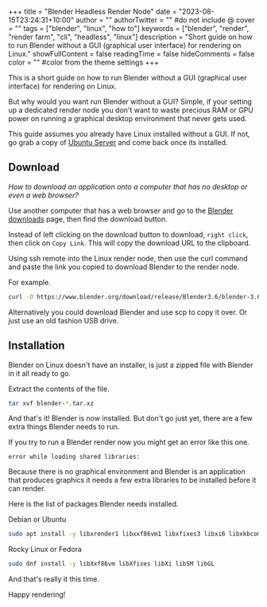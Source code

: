 +++
title = "Blender Headless Render Node"
date = "2023-08-15T23:24:31+10:00"
author = ""
authorTwitter = "" #do not include @
cover = ""
tags = ["blender", "linux", "how to"]
keywords = ["blender", "render", "render farm", "cli", "headless", "linux"]
description = "Short guide on how to run Blender without a GUI (graphical user interface) for rendering on Linux."
showFullContent = false
readingTime = false
hideComments = false
color = "" #color from the theme settings
+++

This is a short guide on how to run Blender without a GUI (graphical user interface) for rendering on Linux.

But why would you want run Blender without a GUI? Simple, if your setting up a dedicated render node you don't want to waste precious RAM or GPU power on running a graphical desktop environment that never gets used.

This guide assumes you already have Linux installed without a GUI. If not, go grab a copy of [Ubuntu Server](https://ubuntu.com/download/server) and come back once its installed.


## Download

*How to download an application onto a computer that has no desktop or even a web browser?*

Use another computer that has a web browser and go to the [Blender downloads](https://www.blender.org/download/) page, then find the download button.

Instead of left clicking on the download button to download, `right click`, then click on `Copy Link`. This will copy the download URL to the clipboard.

Using ssh remote into the Linux render node, then use the curl command and paste the link you copied to download Blender to the render node.

For example.
```bash
curl -O https://www.blender.org/download/release/Blender3.6/blender-3.6.1-linux-x64.tar.xz/
```

Alternatively you could download Blender and use scp to copy it over. Or just use an old fashion USB drive.

## Installation

Blender on Linux doesn't have an installer, is just a zipped file with Blender in it all ready to go.

Extract the contents of the file.
```bash
tar xvf blender-*.tar.xz
```

And that's it! Blender is now installed. But don't go just yet, there are a few extra things Blender needs to run.

If you try to run a Blender render now you might get an error like this one.
```
error while loading shared libraries: 
```

Because there is no graphical environment and Blender is an application that produces graphics it needs a few extra libraries to be installed before it can render.

Here is the list of packages Blender needs installed.

Debian or Ubuntu
```bash
sudo apt install -y libxrender1 libxxf86vm1 libxfixes3 libxi6 libxkbcommon0 libsm6 libgl1 libegl1
```

Rocky Linux or Fedora
```bash
sudo dnf install -y libXxf86vm libXfixes libXi libSM libGL
```

And that's really it this time.

Happy rendering!